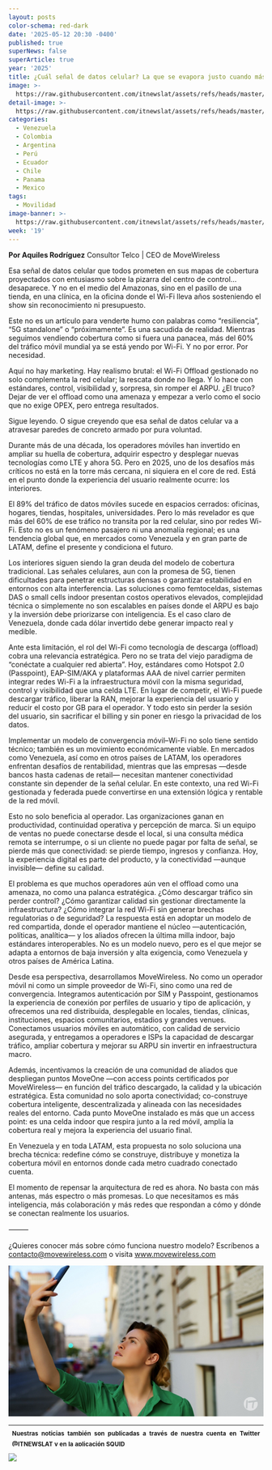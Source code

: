 ```yaml
---
layout: posts
color-schema: red-dark
date: '2025-05-12 20:30 -0400'
published: true
superNews: false
superArticle: true
year: '2025'
title: ¿Cuál señal de datos celular? La que se evapora justo cuando más se necesita.
image: >-
  https://raw.githubusercontent.com/itnewslat/assets/refs/heads/master/img/540x320/Sin-Celular-p.jpg
detail-image: >-
  https://raw.githubusercontent.com/itnewslat/assets/refs/heads/master/img/1024x680/Sin-Celular-g.jpg
categories:
  - Venezuela
  - Colombia
  - Argentina
  - Perú
  - Ecuador
  - Chile
  - Panama
  - Mexico
tags:
  - Movilidad
image-banner: >-
  https://raw.githubusercontent.com/itnewslat/assets/refs/heads/master/img/540x320/Sin-Celular-p.jpg
week: '19'
---
```

**Por Aquiles Rodríguez**
Consultor Telco | CEO de MoveWireless

Esa señal de datos celular que todos prometen en sus mapas de cobertura proyectados con entusiasmo sobre la pizarra del centro de control… desaparece.
Y no en el medio del Amazonas, sino en el pasillo de una tienda, en una clínica, en la oficina donde el Wi-Fi lleva años sosteniendo el show sin reconocimiento ni presupuesto.

Este no es un artículo para venderte humo con palabras como “resiliencia”, “5G standalone” o “próximamente”. Es una sacudida de realidad. Mientras seguimos vendiendo cobertura como si fuera una panacea, más del 60% del tráfico móvil mundial ya se está yendo por Wi-Fi. Y no por error. Por necesidad.

Aquí no hay marketing. Hay realismo brutal: el Wi-Fi Offload gestionado no solo complementa la red celular; la rescata donde no llega. Y lo hace con estándares, control, visibilidad y, sorpresa, sin romper el ARPU.
¿El truco? Dejar de ver el offload como una amenaza y empezar a verlo como el socio que no exige OPEX, pero entrega resultados.

Sigue leyendo. O sigue creyendo que esa señal de datos celular va a atravesar paredes de concreto armado por pura voluntad.

Durante más de una década, los operadores móviles han invertido en ampliar su huella de cobertura, adquirir espectro y desplegar nuevas tecnologías como LTE y ahora 5G. Pero en 2025, uno de los desafíos más críticos no está en la torre más cercana, ni siquiera en el core de red. Está en el punto donde la experiencia del usuario realmente ocurre: los interiores.

El 89% del tráfico de datos móviles sucede en espacios cerrados: oficinas, hogares, tiendas, hospitales, universidades. Pero lo más revelador es que más del 60% de ese tráfico no transita por la red celular, sino por redes Wi-Fi. Esto no es un fenómeno pasajero ni una anomalía regional; es una tendencia global que, en mercados como Venezuela y en gran parte de LATAM, define el presente y condiciona el futuro.

Los interiores siguen siendo la gran deuda del modelo de cobertura tradicional. Las señales celulares, aun con la promesa de 5G, tienen dificultades para penetrar estructuras densas o garantizar estabilidad en entornos con alta interferencia. Las soluciones como femtoceldas, sistemas DAS o small cells indoor presentan costos operativos elevados, complejidad técnica o simplemente no son escalables en países donde el ARPU es bajo y la inversión debe priorizarse con inteligencia. Es el caso claro de Venezuela, donde cada dólar invertido debe generar impacto real y medible.

Ante esta limitación, el rol del Wi-Fi como tecnología de descarga (offload) cobra una relevancia estratégica. Pero no se trata del viejo paradigma de “conéctate a cualquier red abierta”. Hoy, estándares como Hotspot 2.0 (Passpoint), EAP-SIM/AKA y plataformas AAA de nivel carrier permiten integrar redes Wi-Fi a la infraestructura móvil con la misma seguridad, control y visibilidad que una celda LTE. En lugar de competir, el Wi-Fi puede descargar tráfico, liberar la RAN, mejorar la experiencia del usuario y reducir el costo por GB para el operador. Y todo esto sin perder la sesión del usuario, sin sacrificar el billing y sin poner en riesgo la privacidad de los datos.

Implementar un modelo de convergencia móvil–Wi-Fi no solo tiene sentido técnico; también es un movimiento económicamente viable. En mercados como Venezuela, así como en otros países de LATAM, los operadores enfrentan desafíos de rentabilidad, mientras que las empresas —desde bancos hasta cadenas de retail— necesitan mantener conectividad constante sin depender de la señal celular. En este contexto, una red Wi-Fi gestionada y federada puede convertirse en una extensión lógica y rentable de la red móvil.

Esto no solo beneficia al operador. Las organizaciones ganan en productividad, continuidad operativa y percepción de marca. Si un equipo de ventas no puede conectarse desde el local, si una consulta médica remota se interrumpe, o si un cliente no puede pagar por falta de señal, se pierde más que conectividad: se pierde tiempo, ingresos y confianza. Hoy, la experiencia digital es parte del producto, y la conectividad —aunque invisible— define su calidad.

El problema es que muchos operadores aún ven el offload como una amenaza, no como una palanca estratégica. ¿Cómo descargar tráfico sin perder control? ¿Cómo garantizar calidad sin gestionar directamente la infraestructura? ¿Cómo integrar la red Wi-Fi sin generar brechas regulatorias o de seguridad? La respuesta está en adoptar un modelo de red compartida, donde el operador mantiene el núcleo —autenticación, políticas, analítica— y los aliados ofrecen la última milla indoor, bajo estándares interoperables. No es un modelo nuevo, pero es el que mejor se adapta a entornos de baja inversión y alta exigencia, como Venezuela y otros países de América Latina.

Desde esa perspectiva, desarrollamos MoveWireless. No como un operador móvil ni como un simple proveedor de Wi-Fi, sino como una red de convergencia. Integramos autenticación por SIM y Passpoint, gestionamos la experiencia de conexión por perfiles de usuario y tipo de aplicación, y ofrecemos una red distribuida, desplegable en locales, tiendas, clínicas, instituciones, espacios comunitarios, estadios y grandes venues. Conectamos usuarios móviles en automático, con calidad de servicio asegurada, y entregamos a operadores e ISPs la capacidad de descargar tráfico, ampliar cobertura y mejorar su ARPU sin invertir en infraestructura macro.

Además, incentivamos la creación de una comunidad de aliados que despliegan puntos MoveOne —con access points certificados por MoveWireless— en función del tráfico descargado, la calidad y la ubicación estratégica. Esta comunidad no solo aporta conectividad; co-construye cobertura inteligente, descentralizada y alineada con las necesidades reales del entorno.
Cada punto MoveOne instalado es más que un access point: es una celda indoor que respira junto a la red móvil, amplía la cobertura real y mejora la experiencia del usuario final.

En Venezuela y en toda LATAM, esta propuesta no solo soluciona una brecha técnica: redefine cómo se construye, distribuye y monetiza la cobertura móvil en entornos donde cada metro cuadrado conectado cuenta.

El momento de repensar la arquitectura de red es ahora. No basta con más antenas, más espectro o más promesas. Lo que necesitamos es más inteligencia, más colaboración y más redes que respondan a cómo y dónde se conectan realmente los usuarios.

⸻

¿Quieres conocer más sobre cómo funciona nuestro modelo?
Escríbenos a contacto@movewireless.com o visita www.movewireless.com

![](https://raw.githubusercontent.com/itnewslat/assets/refs/heads/master/img/540x320/Sin-Celular-p.jpg)

<table style="height: 42px;" width="569">
<tbody>
<tr>
<td style="text-align: justify;"><sub><strong>Nuestras noticias también son publicadas a través de nuestra cuenta en Twitter <a href="https://twitter.com/itnewslat?lang=es">@ITNEWSLAT</a> y en la aplicación <a href="https://squidapp.co/en/">SQUID</a></strong></sub></td>
</tr>
</tbody>
</table>

<img src="https://tracker.metricool.com/c3po.jpg?hash=56f88a41e39ab42c063cc51676587a04"/>
